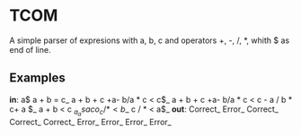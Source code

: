 # TCOM
A simple parser of expresions with a, b, c and operators +, -, /, *, whith $ as end of line.
## Examples
**in**: 
a$ 
a + b = c_
a     +      b      + c     +a-   b/a    *   c < c$_
a     +      b      + c     +a-   b/a    *   c < c    - a   / b    *  c+  a   $_
a + b < c $_
a_
a saco_
c        /* < b$_
c /      * < a$_
**out**:
Correct_
Error_
Correct_
Correct_
Correct_
Error_
Error_
Error_
Error_
